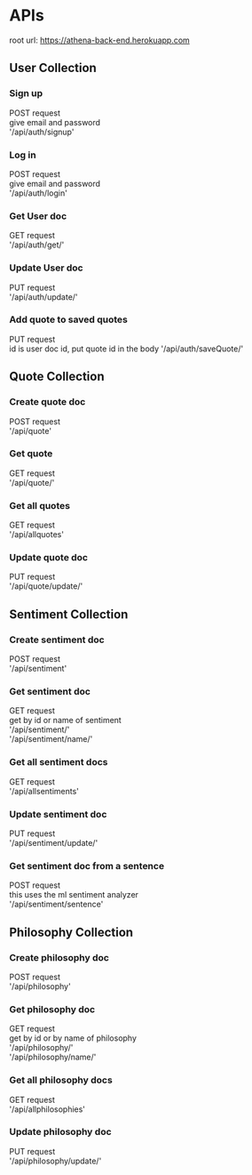# APIs

root url: https://athena-back-end.herokuapp.com

## User Collection

### Sign up
POST request <br>
give email and password <br>
'/api/auth/signup' 

### Log in
POST request <br>
give email and password <br>
'/api/auth/login' 

### Get User doc
GET request <br>
'/api/auth/get/<id>'

### Update User doc
PUT request <br>
'/api/auth/update/<id>'

### Add quote to saved quotes
PUT request <br>
id is user doc id, put quote id in the body
'/api/auth/saveQuote/<id>'

## Quote Collection

### Create quote doc
POST request <br>
'/api/quote'

### Get quote
GET request <br>
'/api/quote/<id>'

### Get all quotes
GET request <br>
'/api/allquotes'

### Update quote doc
PUT request <br>
'/api/quote/update/<id>'

## Sentiment Collection

### Create sentiment doc
POST request <br>
'/api/sentiment'

### Get sentiment doc
GET request <br>
get by id or name of sentiment <br>
'/api/sentiment/<id>' <br>
'/api/sentiment/name/<name>'

### Get all sentiment docs
GET request <br>
'/api/allsentiments'

### Update sentiment doc
PUT request <br>
'/api/sentiment/update/<name>'

### Get sentiment doc from a sentence
POST request <br>
this uses the ml sentiment analyzer <br>
'/api/sentiment/sentence'

## Philosophy Collection

### Create philosophy doc
POST request <br>
'/api/philosophy'

### Get philosophy doc
GET request <br>
get by id or by name of philosophy <br>
'/api/philosophy/<id>' <br>
'/api/philosophy/name/<name>' 

### Get all philosophy docs
GET request <br>
'/api/allphilosophies'

### Update philosophy doc
PUT request <br>
'/api/philosophy/update/<name>'



